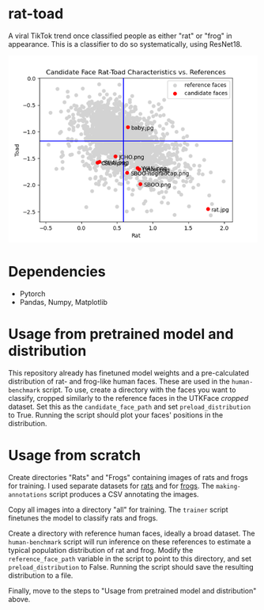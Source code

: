 # rat-toad
A viral TikTok trend once classified people as either "rat" or "frog" in appearance. This is a classifier to do so systematically, using ResNet18.

![plot](https://github.com/Certaingemstone/rat-toad/blob/main/rat-toad.png?raw=true)

# Dependencies
- Pytorch
- Pandas, Numpy, Matplotlib

# Usage from pretrained model and distribution
This repository already has finetuned model weights and a pre-calculated distribution of rat- and frog-like human faces. These are used in the `human-benchmark` script. To use, create a directory with the faces you want to classify, cropped similarly to the reference faces in the UTKFace *cropped* dataset. Set this as the `candidate_face_path` and set `preload_distribution` to True. Running the script should plot your faces' positions in the distribution.

# Usage from scratch
Create directories "Rats" and "Frogs" containing images of rats and frogs for training. I used separate datasets for [rats](https://www.kaggle.com/datasets/ojoolasehindeitunu/rodents) and for [frogs](https://github.com/jonshamir/frog-dataset). The `making-annotations` script produces a CSV annotating the images.

Copy all images into a directory "all" for training. The `trainer` script finetunes the model to classify rats and frogs.

Create a directory with reference human faces, ideally a broad dataset. The `human-benchmark` script will run inference on these references to estimate a typical population distribution of rat and frog. Modify the `reference_face_path` variable in the script to point to this directory, and set `preload_distribution` to False. Running the script should save the resulting distribution to a file.

Finally, move to the steps to "Usage from pretrained model and distribution" above.
